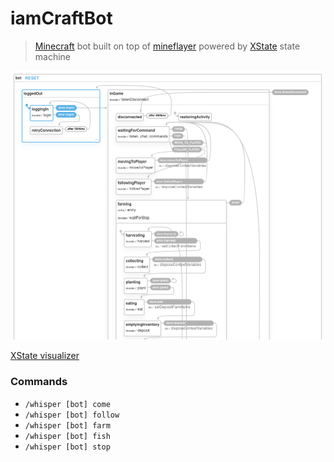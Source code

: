 # iamCraftBot

> [Minecraft](https://www.minecraft.net) bot built on top of [mineflayer](https://github.com/PrismarineJS/mineflayer) powered by [XState](https://github.com/davidkpiano/xstate) state machine

![state-machine](./state-machine.png)

[XState visualizer](https://xstate.js.org/viz/?gist=40a7ac4d26c0379b758f087ca234e8c5)

### Commands

* `/whisper [bot] come`
* `/whisper [bot] follow`
* `/whisper [bot] farm`
* `/whisper [bot] fish`
* `/whisper [bot] stop`
